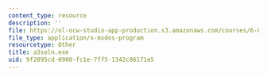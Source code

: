 ```yaml
---
content_type: resource
description: ''
file: https://ol-ocw-studio-app-production.s3.amazonaws.com/courses/6-837-computer-graphics-fall-2012/9f2095cd0900fc1e7ff51342c86171e5_a3soln.exe
file_type: application/x-msdos-program
resourcetype: Other
title: a3soln.exe
uid: 9f2095cd-0900-fc1e-7ff5-1342c86171e5
---
```

